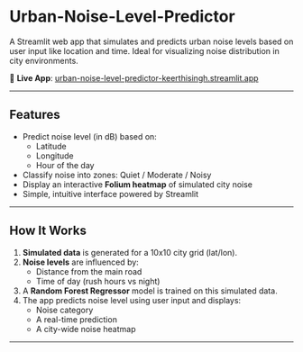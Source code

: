 # Urban-Noise-Level-Predictor

A Streamlit web app that simulates and predicts urban noise levels based on user input like location and time. Ideal for visualizing noise distribution in city environments.

🔗 **Live App**: [urban-noise-level-predictor-keerthisingh.streamlit.app](https://urban-noise-level-predictor-keerthisingh.streamlit.app/)

---

## Features

- Predict noise level (in dB) based on:
  - Latitude
  - Longitude
  - Hour of the day
- Classify noise into zones: Quiet / Moderate / Noisy
- Display an interactive **Folium heatmap** of simulated city noise
- Simple, intuitive interface powered by Streamlit

---

## How It Works

1. **Simulated data** is generated for a 10x10 city grid (lat/lon).
2. **Noise levels** are influenced by:
   - Distance from the main road
   - Time of day (rush hours vs night)
3. A **Random Forest Regressor** model is trained on this simulated data.
4. The app predicts noise level using user input and displays:
   - Noise category
   - A real-time prediction
   - A city-wide noise heatmap

---


